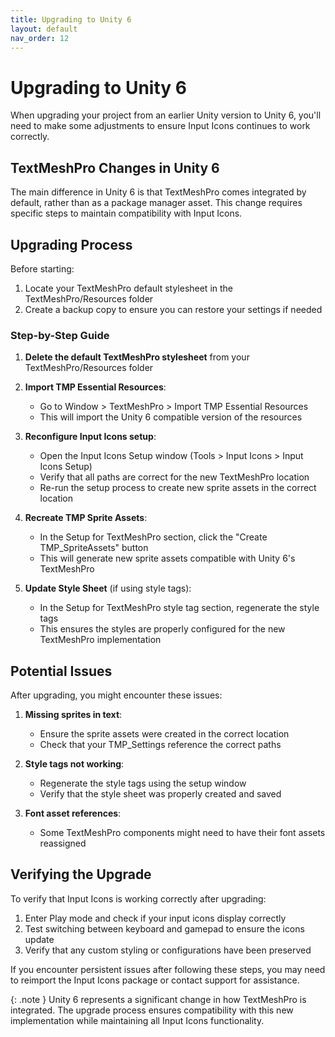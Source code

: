 ```yaml
---
title: Upgrading to Unity 6
layout: default
nav_order: 12
---
```


# Upgrading to Unity 6

When upgrading your project from an earlier Unity version to Unity 6, you'll need to make some adjustments to ensure Input Icons continues to work correctly.

## TextMeshPro Changes in Unity 6

The main difference in Unity 6 is that TextMeshPro comes integrated by default, rather than as a package manager asset. This change requires specific steps to maintain compatibility with Input Icons.

## Upgrading Process

Before starting:
1. Locate your TextMeshPro default stylesheet in the TextMeshPro/Resources folder
2. Create a backup copy to ensure you can restore your settings if needed

### Step-by-Step Guide

1. **Delete the default TextMeshPro stylesheet** from your TextMeshPro/Resources folder

2. **Import TMP Essential Resources**:
   - Go to Window > TextMeshPro > Import TMP Essential Resources
   - This will import the Unity 6 compatible version of the resources

3. **Reconfigure Input Icons setup**:
   - Open the Input Icons Setup window (Tools > Input Icons > Input Icons Setup)
   - Verify that all paths are correct for the new TextMeshPro location
   - Re-run the setup process to create new sprite assets in the correct location

4. **Recreate TMP Sprite Assets**:
   - In the Setup for TextMeshPro section, click the "Create TMP_SpriteAssets" button
   - This will generate new sprite assets compatible with Unity 6's TextMeshPro

5. **Update Style Sheet** (if using style tags):
   - In the Setup for TextMeshPro style tag section, regenerate the style tags
   - This ensures the styles are properly configured for the new TextMeshPro implementation

## Potential Issues

After upgrading, you might encounter these issues:

1. **Missing sprites in text**:
   - Ensure the sprite assets were created in the correct location
   - Check that your TMP_Settings reference the correct paths

2. **Style tags not working**:
   - Regenerate the style tags using the setup window
   - Verify that the style sheet was properly created and saved

3. **Font asset references**:
   - Some TextMeshPro components might need to have their font assets reassigned

## Verifying the Upgrade

To verify that Input Icons is working correctly after upgrading:

1. Enter Play mode and check if your input icons display correctly
2. Test switching between keyboard and gamepad to ensure the icons update
3. Verify that any custom styling or configurations have been preserved

If you encounter persistent issues after following these steps, you may need to reimport the Input Icons package or contact support for assistance.

{: .note }
Unity 6 represents a significant change in how TextMeshPro is integrated. The upgrade process ensures compatibility with this new implementation while maintaining all Input Icons functionality.